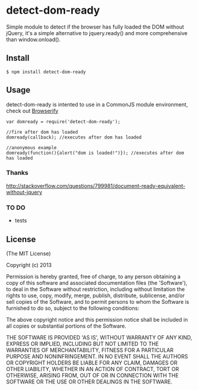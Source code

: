 # detect-dom-ready

Simple module to detect if the browser has fully loaded the DOM without jQuery, it's a simple alternative to jquery.ready() and more comprehensive than window.onload().

## Install
    $ npm install detect-dom-ready
    
## Usage
detect-dom-ready is intented to use in a CommonJS module environment, check out [Browserify](http://browserify.org/ "Browserify")

    var domready = require('detect-dom-ready');
    
    //fire after dom has loaded
    domready(callback); //executes after dom has loaded
    
    //anonymous example
    domready(function(){alert("dom is loaded!")}); //executes after dom has loaded
    
### Thanks
http://stackoverflow.com/questions/799981/document-ready-equivalent-without-jquery

### TO DO
- tests

## License

(The MIT License)

Copyright (c) 2013

Permission is hereby granted, free of charge, to any person obtaining
a copy of this software and associated documentation files (the
'Software'), to deal in the Software without restriction, including
without limitation the rights to use, copy, modify, merge, publish,
distribute, sublicense, and/or sell copies of the Software, and to
permit persons to whom the Software is furnished to do so, subject to
the following conditions:

The above copyright notice and this permission notice shall be
included in all copies or substantial portions of the Software.

THE SOFTWARE IS PROVIDED 'AS IS', WITHOUT WARRANTY OF ANY KIND,
EXPRESS OR IMPLIED, INCLUDING BUT NOT LIMITED TO THE WARRANTIES OF
MERCHANTABILITY, FITNESS FOR A PARTICULAR PURPOSE AND NONINFRINGEMENT.
IN NO EVENT SHALL THE AUTHORS OR COPYRIGHT HOLDERS BE LIABLE FOR ANY
CLAIM, DAMAGES OR OTHER LIABILITY, WHETHER IN AN ACTION OF CONTRACT,
TORT OR OTHERWISE, ARISING FROM, OUT OF OR IN CONNECTION WITH THE
SOFTWARE OR THE USE OR OTHER DEALINGS IN THE SOFTWARE.
